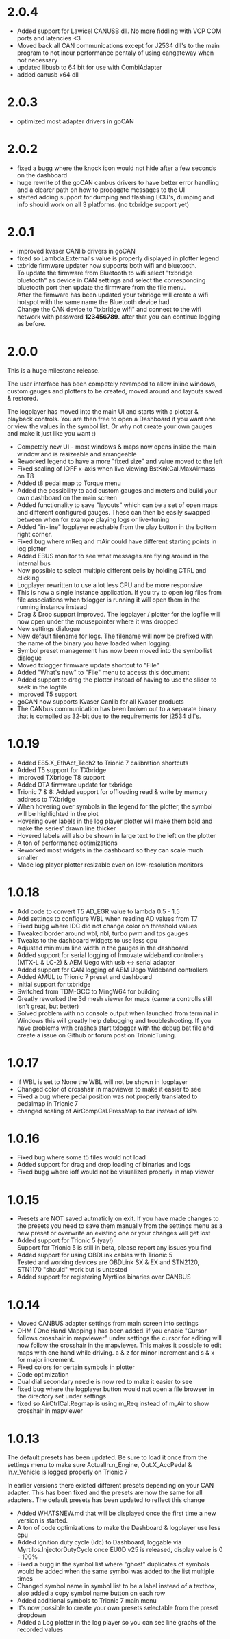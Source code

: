 # 2.0.4

- Added support for Lawicel CANUSB dll. No more fiddling with VCP COM ports and latencies <3
- Moved back all CAN communications except for J2534 dll's to the main program to not incur performance pentaly of using cangateway when not necessary
- updated libusb to 64 bit for use with CombiAdapter
- added canusb x64 dll 

# 2.0.3

- optimized most adapter drivers in goCAN

# 2.0.2

- fixed a bugg where the knock icon would not hide after a few seconds on the dashboard
- huge rewrite of the goCAN canbus drivers to have better error handling and a clearer path on how to propagate messages to the UI
- started adding support for dumping and flashing ECU's, dumping and info should work on all 3 platforms. (no txbridge support yet)

# 2.0.1

- improved kvaser CANlib drivers in goCAN
- fixed so Lambda.External's value is properly displayed in plotter legend
- txbride firmware updater now supports both wifi and bluetooth.  
  To update the firmware from Bluetooth to wifi select "txbridge bluetooth" as device in CAN settings and select the corresponding bluetooth port then update the firmware from the file menu.  
  After the firmware has been updated your txbridge will create a wifi hotspot with the same name the Bluetooth device had.  
  Change the CAN device to "txbridge wifi" and connect to the wifi network with password **123456789**. after that you can continue logging as before.

# 2.0.0

This is a huge milestone release. 

The user interface has been competely revamped to allow inline windows, custom gauges and plotters to be created, moved around and layouts saved & restored.

The logplayer has moved into the main UI and starts with a plotter & playback controls. You are then free to open a Dashboard if you want one or view the values in the symbol list.
Or why not create your own gauges and make it just like you want :)

- Competely new UI - most windows & maps now opens inside the main window and is resizeable and arrangeable
- Reworked legend to have a more "fixed size" and value moved to the left
- Fixed scaling of IOFF x-axis when live viewing BstKnkCal.MaxAirmass on T8
- Added t8 pedal map to Torque menu
- Added the possibility to add custom gauges and meters and build your own dashboard on the main screen
- Added functionality to save "layouts" which can be a set of open maps and different configured gauges. These can then be easily swapped between when for example playing logs or live-tuning
- Added "in-line" logplayer reachable from the play button in the bottom right corner.
- Fixed bug where mReq and mAir could have different starting points in log plotter
- Added EBUS monitor to see what messages are flying around in the internal bus
- Now possible to select multiple different cells by holding CTRL and clicking
- Logplayer rewritten to use a lot less CPU and be more responsive
- This is now a single instance application. If you try to open log files from file associations when txlogger is running it will open them in the running instance instead
- Drag & Drop support improved. The logplayer / plotter for the logfile will now open under the mousepointer where it was dropped
- New settings dialogue
- New default filename for logs. The filename will now be prefixed with the name of the binary you have loaded when logging.
- Symbol preset management has now been moved into the symbollist dialogue
- Moved txlogger firmware update shortcut to "File"
- Added "What's new" to "File" menu to access this document
- Added support to drag the plotter instead of having to use the slider to seek in the logfile
- Improved T5 support
- goCAN now supports Kvaser Canlib for all Kvaser products
- The CANbus communication has been broken out to a separate binary that is compiled as 32-bit due to the requirements for j2534 dll's.

# 1.0.19

- Added E85.X_EthAct_Tech2 to Trionic 7 calibration shortcuts
- Added T5 support for TXbridge
- Improved TXbridge T8 support
- Added OTA firmware update for txbridge
- Trionic 7 & 8: Added support for offloading read & write by memory address to TXbridge
- When hovering over symbols in the legend for the plotter, the symbol will be highlighted in the plot
- Hovering over labels in the log player plotter will make them bold and make the series' drawn line thicker
- Hovered labels will also be shown in large text to the left on the plotter
- A ton of performance optimizations
- Reworked most widgets in the dashboard so they can scale much smaller
- Made log player plotter resizable even on low-resolution monitors

# 1.0.18

- Add code to convert T5 AD_EGR value to lambda 0.5 - 1.5
- Add settings to configure WBL when reading AD values from T7
- Fixed bugg where IDC did not change color on threshold values
- Tweaked border around wbl, nbl, turbo pwm and tps gauges
- Tweaks to the dashboard widgets to use less cpu
- Adjusted minimum line width in the gauges in the dashboard
- Added support for serial logging of Innovate wideband controllers (MTX-L & LC-2) & AEM Uego with usb <-> serial adapter
- Added support for CAN logging of AEM Uego Wideband controllers
- Added AMUL to Trionic 7 preset and dashboard
- Initial support for txbridge
- Switched from TDM-GCC to MingW64 for building
- Greatly reworked the 3d mesh viewer for maps (camera controlls still isn't great, but better)
- Solved problem with no console output when launched from terminal in Windows
  this will greatly help debugging and troubleshooting. If you have problems with crashes
  start txlogger with the debug.bat file and create a issue on Github or forum post on TrionicTuning.

# 1.0.17

- If WBL is set to None the WBL will not be shown in logplayer
- Changed color of crosshair in mapviewer to make it easier to see
- Fixed a bug where pedal position was not properly translated to pedalmap in Trionic 7
- changed scaling of AirCompCal.PressMap to bar instead of kPa

# 1.0.16

- Fixed bug where some t5 files would not load
- Added support for drag and drop loading of binaries and logs
- Fixed bugg where ioff would not be visualized properly in map viewer

# 1.0.15

- Presets are NOT saved autmaticly on exit. If you have made changes to the presets you need to save them manually from the settings menu as a new preset or overwrite an existing one or your changes will get lost
- Added support for Trionic 5 (yay!)  
  Support for Trionic 5 is still in beta, please report any issues you find
- Added support for using OBDLink cables with Trionic 5  
  Tested and working devices are OBDLink SX & EX and STN2120, STN1170 "should" work but is untested
- Added support for registering Myrtilos binaries over CANBUS

# 1.0.14

- Moved CANBUS adapter settings from main screen into settings
- OHM ( One Hand Mapping ) has been added. if you enable "Cursor follows crosshair in mapviewer" under settings the cursor for editing will now follow the crosshair in the mapviewer. This makes it possible to edit maps with one hand while driving. a & z for minor increment and s & x for major increment.
- Fixed colors for certain symbols in plotter
- Code optimization
- Dual dial secondary needle is now red to make it easier to see
- fixed bug where the logplayer button would not open a file browser in the directory set under settings
- fixed so AirCtrlCal.Regmap is using m_Req instead of m_Air to show crosshair in mapviewer

# 1.0.13

The default presets has been updated. Be sure to load it once from the settings menu to make sure ActualIn.n_Engine, Out.X_AccPedal & In.v_Vehicle is logged properly on Trionic 7

In earlier versions there existed different presets depending on your CAN adapter. This has been fixed and the presets are now the same for all adapters. The default presets has been updated to reflect this change

- Added WHATSNEW.md that will be displayed once the first time a new version is started.
- A ton of code optimizations to make the Dashboard & logplayer use less cpu
- Added ignition duty cycle (Idc) to Dashboard, loggable via Myrtilos.InjectorDutyCycle once EU0D v25 is released, display value is 0 - 100%
- Fixed a bugg in the symbol list where "ghost" duplicates of symbols would be added when the same symbol was added to the list multiple times
- Changed symbol name in symbol list to be a label instead of a textbox, also added a copy symbol name button on each row
- Added additional symbols to Trionic 7 main menu
- It's now possible to create your own presets selectable from the preset dropdown
- Added a Log plotter in the log player so you can see line graphs of the recorded values